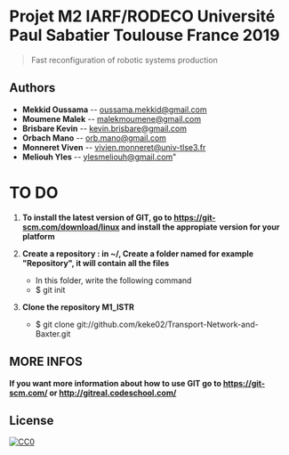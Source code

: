 # Projet M2 IARF/RODECO Université Paul Sabatier Toulouse France 2019

> Fast reconfiguration of robotic systems production

## Authors
- __Mekkid Oussama__ -- oussama.mekkid@gmail.com
- __Moumene Malek__ -- malekmoumene@gmail.com
- __Brisbare Kevin__ -- kevin.brisbare@gmail.com
- __Orbach Mano__ -- orb.mano@gmail.com
- __Monneret Viven__ -- vivien.monneret@univ-tlse3.fr
- __Meliouh Yles__ -- ylesmeliouh@gmail.com"			


# TO DO

1. **To install the latest version of GIT, go to https://git-scm.com/download/linux and install the appropiate version for your platform**

2. **Create a repository : in ~/, Create a folder named for example "Repository", it will contain all the files**
	- In this folder, write the following command
	- $ git init


3. **Clone the repository M1_ISTR**
	- $ git clone git://github.com/keke02/Transport-Network-and-Baxter.git

## MORE INFOS

**If you want more information about how to use GIT go to https://git-scm.com/ or http://gitreal.codeschool.com/**

## License

[![CC0](https://licensebuttons.net/p/zero/1.0/88x31.png)](http://creativecommons.org/publicdomain/zero/1.0/)
